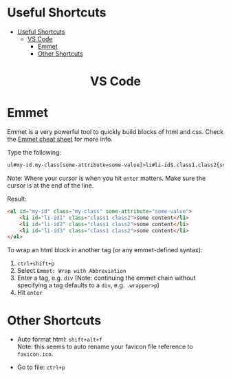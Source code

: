 # Useful Shortcuts

- [Useful Shortcuts](#useful-shortcuts)
  - [VS Code](#vs-code)
    - [Emmet](#emmet)
    - [Other Shortcuts](#other-shortcuts)

## <h1 style="text-align: center;">VS Code</h1>

### <h1>Emmet</h1>

Emmet is a very powerful tool to quickly build blocks of html and css. Check the [Emmet cheat sheet](https://docs.emmet.io/cheat-sheet/) for more info.

Type the following:
```txt
ul#my-id.my-class[some-attribute=some-value]>li#li-id$.class1.class2{some content}*3
```
Note: Where your cursor is when you hit `enter` matters. Make sure the cursor is at the end of the line.

Result:
```html
<ul id="my-id" class="my-class" some-attribute="some-value">
    <li id="li-id1" class="class1 class2">some content</li>
    <li id="li-id2" class="class1 class2">some content</li>
    <li id="li-id3" class="class1 class2">some content</li>
</ul>
```

To wrap an html block in another tag (or any emmet-defined syntax):
1. `ctrl+shift+p`
2. Select `Emmet: Wrap with Abbreviation`
3. Enter a tag, e.g. `div` (Note: continuing the emmet chain without specifying a tag defaults to a `div`, e.g. `.wrapper>p`)
4. Hit `enter`

### <h1>Other Shortcuts</h1>

- Auto format html: `shift+alt+f`
<br>Note: this seems to auto rename your favicon file reference to `favicon.ico`.

- Go to file: `ctrl+p`